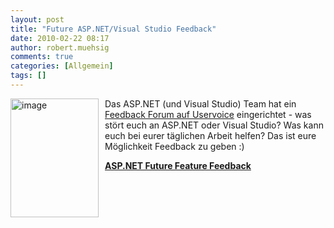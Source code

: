 ```yaml
---
layout: post
title: "Future ASP.NET/Visual Studio Feedback"
date: 2010-02-22 08:17
author: robert.muehsig
comments: true
categories: [Allgemein]
tags: []
---
```

<p><a href="{{BASE_PATH}}/assets/wp-images/image930.png"><img style="border-bottom: 0px; border-left: 0px; margin: 0px 10px 0px 0px; display: inline; border-top: 0px; border-right: 0px" title="image" border="0" alt="image" align="left" src="{{BASE_PATH}}/assets/wp-images/image_thumb115.png" width="141" height="190" /></a> </p>  <p>Das ASP.NET (und Visual Studio) Team hat ein <a href="http://aspnet.uservoice.com/forums/41199-general">Feedback Forum auf Uservoice</a> eingerichtet - was stört euch an ASP.NET oder Visual Studio? Was kann euch bei eurer täglichen Arbeit helfen? Das ist eure Möglichkeit Feedback zu geben :)</p>  <p><strong><a href="http://aspnet.uservoice.com/forums/41199-general">ASP.NET Future Feature Feedback</a></strong></p>

